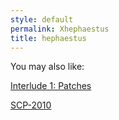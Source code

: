 ```yaml
---
style: default
permalink: Xhephaestus
title: hephaestus
---
```

You may also like:

[Interlude 1: Patches](http://scp-wiki.net/classicalinterlude)

[SCP-2010](http://scp-wiki.net/scp-2010)
